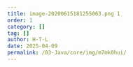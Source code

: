 ```yaml
---
title: image-20200615181255063.png 1
order: 1
category: []
tag: []
author: H·T·L
date: 2025-04-09
permalink: /03-Java/core/img/m7mk0hui/
---
```

